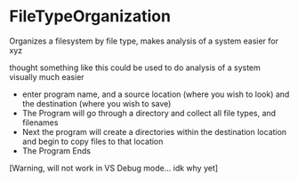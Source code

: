 # FileTypeOrganization
Organizes a filesystem by file type, makes analysis of a system easier for xyz

thought something like this could be used to do analysis of a system visually much easier

- enter program name, and a source location (where you wish to look) and the destination (where you wish to save)
- The Program will go through a directory and collect all file types, and filenames
- Next the program will create a directories within the destination location and begin to copy files to that location
- The Program Ends


[Warning, will not work in VS Debug mode... idk why yet]

